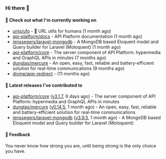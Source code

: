 ### Hi there 👋

#### 👷 Check out what I'm currently working on

- [unjs/ufo](https://github.com/unjs/ufo) - 🔗 URL utils for humans (1 month ago)
- [api-platform/docs](https://github.com/api-platform/docs) - API Platform documentation (1 month ago)
- [jenssegers/laravel-mongodb](https://github.com/jenssegers/laravel-mongodb) - A MongoDB based Eloquent model and Query builder for Laravel (Moloquent) (1 month ago)
- [api-platform/core](https://github.com/api-platform/core) - The server component of API Platform: hypermedia and GraphQL APIs in minutes (7 months ago)
- [dunglas/mercure](https://github.com/dunglas/mercure) - An open, easy, fast, reliable and battery-efficient solution for real-time communications (9 months ago)
- [divine/app-redirect](https://github.com/divine/app-redirect) -  (11 months ago)

#### 🔭 Latest releases I've contributed to

- [api-platform/core](https://github.com/api-platform/core) ([v3.1.7](https://github.com/api-platform/core/releases/tag/v3.1.7), 6 days ago) - The server component of API Platform: hypermedia and GraphQL APIs in minutes
- [dunglas/mercure](https://github.com/dunglas/mercure) ([v0.14.5](https://github.com/dunglas/mercure/releases/tag/v0.14.5), 1 month ago) - An open, easy, fast, reliable and battery-efficient solution for real-time communications
- [jenssegers/laravel-mongodb](https://github.com/jenssegers/laravel-mongodb) ([v3.9.5](https://github.com/jenssegers/laravel-mongodb/releases/tag/v3.9.5), 1 month ago) - A MongoDB based Eloquent model and Query builder for Laravel (Moloquent)

#### 💬 Feedback
You never know how strong you are, until being strong is the only choice you have.